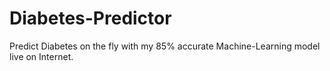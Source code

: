 # Diabetes-Predictor
Predict Diabetes on the fly with my 85% accurate Machine-Learning model  live on Internet.
